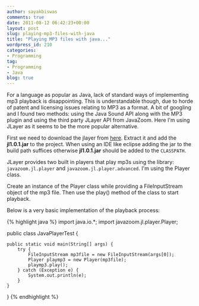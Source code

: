 ```yaml
---
author: sayakbiswas
comments: true
date: 2011-08-12 06:42:23+00:00
layout: post
slug: playing-mp3-files-with-java
title: "Playing MP3 files with java..."
wordpress_id: 210
categories:
- Programming
tag:
- Programming
- Java
blog: true
---
```


For a language as popular as Java, lack of standard ways of implementing mp3 playback is disappointing. This is understandable though, due to horde of patent and licensing issues relating to MP3 as a format. A bit of googling and I found two methods: using the Java Sound API along with the MP3 plugin and using the third party JLayer API from JavaZoom. Here I'm using JLayer as it seems to be the more popular alternative.

First we need to download the jlayer from [here](http://www.javazoom.net/javalayer/sources.html). Extract it and add the **<span class="emphasize">jl1.0.1.jar</span>** to the project. When using an IDE like eclipse adding the jar to the build path suffices otherwise **<span class="emphasize">jl1.0.1.jar</span>** should be added to the `CLASSPATH`.

JLayer provides two built in players that play mp3s using the library: `javazoom.jl.player` and `javazoom.jl.player.advanced`. I'm using the Player class.

Create an instance of the Player class while providing a FileInputStream object of the mp3 file. Then use the play() method of the class to start playback.

Below is a very basic implementation of the playback process:

{% highlight java %}
import java.io.*;
import javazoom.jl.player.Player;

public class JavaPlayerTest {

	public static void main(String[] args) {
		try {
			FileInputStream mp3file = new FileInputStream(args[0]);
			Player playmp3 = new Player(mp3file);
			playmp3.play();
		} catch (Exception e) {
			System.out.println(e);
		}
	}
}
{% endhighlight %}
